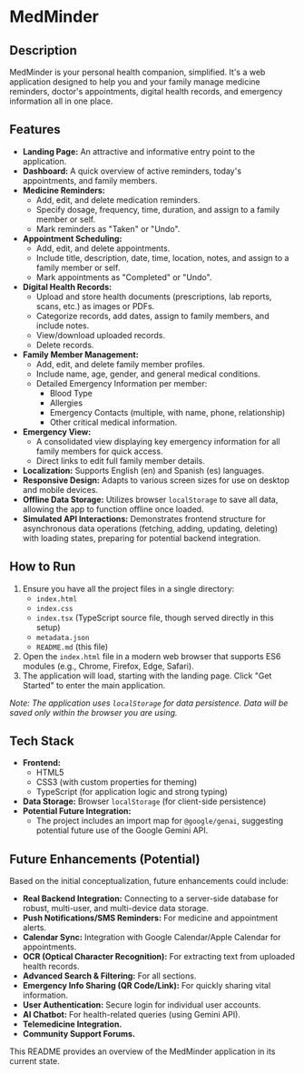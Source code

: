 # MedMinder

## Description

MedMinder is your personal health companion, simplified. It's a web application designed to help you and your family manage medicine reminders, doctor's appointments, digital health records, and emergency information all in one place.

## Features

*   **Landing Page:** An attractive and informative entry point to the application.
*   **Dashboard:** A quick overview of active reminders, today's appointments, and family members.
*   **Medicine Reminders:**
    *   Add, edit, and delete medication reminders.
    *   Specify dosage, frequency, time, duration, and assign to a family member or self.
    *   Mark reminders as "Taken" or "Undo".
*   **Appointment Scheduling:**
    *   Add, edit, and delete appointments.
    *   Include title, description, date, time, location, notes, and assign to a family member or self.
    *   Mark appointments as "Completed" or "Undo".
*   **Digital Health Records:**
    *   Upload and store health documents (prescriptions, lab reports, scans, etc.) as images or PDFs.
    *   Categorize records, add dates, assign to family members, and include notes.
    *   View/download uploaded records.
    *   Delete records.
*   **Family Member Management:**
    *   Add, edit, and delete family member profiles.
    *   Include name, age, gender, and general medical conditions.
    *   Detailed Emergency Information per member:
        *   Blood Type
        *   Allergies
        *   Emergency Contacts (multiple, with name, phone, relationship)
        *   Other critical medical information.
*   **Emergency View:**
    *   A consolidated view displaying key emergency information for all family members for quick access.
    *   Direct links to edit full family member details.
*   **Localization:** Supports English (en) and Spanish (es) languages.
*   **Responsive Design:** Adapts to various screen sizes for use on desktop and mobile devices.
*   **Offline Data Storage:** Utilizes browser `localStorage` to save all data, allowing the app to function offline once loaded.
*   **Simulated API Interactions:** Demonstrates frontend structure for asynchronous data operations (fetching, adding, updating, deleting) with loading states, preparing for potential backend integration.

## How to Run

1.  Ensure you have all the project files in a single directory:
    *   `index.html`
    *   `index.css`
    *   `index.tsx` (TypeScript source file, though served directly in this setup)
    *   `metadata.json`
    *   `README.md` (this file)
2.  Open the `index.html` file in a modern web browser that supports ES6 modules (e.g., Chrome, Firefox, Edge, Safari).
3.  The application will load, starting with the landing page. Click "Get Started" to enter the main application.

*Note: The application uses `localStorage` for data persistence. Data will be saved only within the browser you are using.*

## Tech Stack

*   **Frontend:**
    *   HTML5
    *   CSS3 (with custom properties for theming)
    *   TypeScript (for application logic and strong typing)
*   **Data Storage:** Browser `localStorage` (for client-side persistence)
*   **Potential Future Integration:**
    *   The project includes an import map for `@google/genai`, suggesting potential future use of the Google Gemini API.

## Future Enhancements (Potential)

Based on the initial conceptualization, future enhancements could include:

*   **Real Backend Integration:** Connecting to a server-side database for robust, multi-user, and multi-device data storage.
*   **Push Notifications/SMS Reminders:** For medicine and appointment alerts.
*   **Calendar Sync:** Integration with Google Calendar/Apple Calendar for appointments.
*   **OCR (Optical Character Recognition):** For extracting text from uploaded health records.
*   **Advanced Search & Filtering:** For all sections.
*   **Emergency Info Sharing (QR Code/Link):** For quickly sharing vital information.
*   **User Authentication:** Secure login for individual user accounts.
*   **AI Chatbot:** For health-related queries (using Gemini API).
*   **Telemedicine Integration.**
*   **Community Support Forums.**

This README provides an overview of the MedMinder application in its current state.
